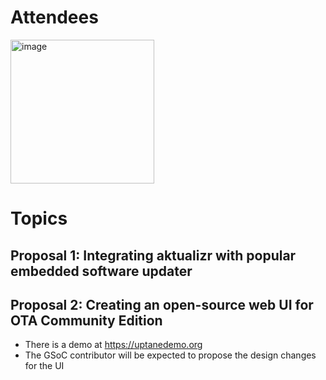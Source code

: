 # Attendees
<img width="230" alt="image" src="https://github.com/uptane/community/assets/89217603/7dc883f7-c4aa-49c4-ad6e-3b618671cc7a">

# Topics
## Proposal 1: Integrating aktualizr with popular embedded software updater
## Proposal 2: Creating an open-source web UI for OTA Community Edition
* There is a demo at https://uptanedemo.org
* The GSoC contributor will be expected to propose the design changes for the UI
